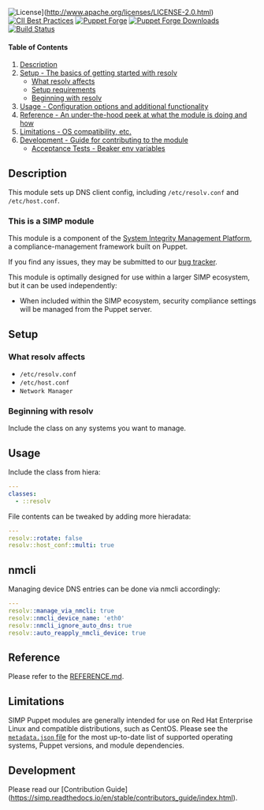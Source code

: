 ![License](https://img.shields.io/:license-apache-blue.svg)](http://www.apache.org/licenses/LICENSE-2.0.html)
[![CII Best Practices](https://bestpractices.coreinfrastructure.org/projects/73/badge)](https://bestpractices.coreinfrastructure.org/projects/73)
[![Puppet Forge](https://img.shields.io/puppetforge/v/simp/resolv.svg)](https://forge.puppetlabs.com/simp/resolv)
[![Puppet Forge Downloads](https://img.shields.io/puppetforge/dt/simp/resolv.svg)](https://forge.puppetlabs.com/simp/resolv)
[![Build Status](https://travis-ci.org/simp/pupmod-simp-resolv.svg)](https://travis-ci.org/simp/pupmod-simp-resolv)

#### Table of Contents

1. [Description](#description)
2. [Setup - The basics of getting started with resolv](#setup)
    * [What resolv affects](#what-resolv-affects)
    * [Setup requirements](#setup-requirements)
    * [Beginning with resolv](#beginning-with-resolv)
3. [Usage - Configuration options and additional functionality](#usage)
4. [Reference - An under-the-hood peek at what the module is doing and how](#reference)
5. [Limitations - OS compatibility, etc.](#limitations)
6. [Development - Guide for contributing to the module](#development)
    * [Acceptance Tests - Beaker env variables](#acceptance-tests)


## Description

This module sets up DNS client config, including `/etc/resolv.conf` and `/etc/host.conf`.


### This is a SIMP module

This module is a component of the [System Integrity Management Platform](https://simp-project.com),
a compliance-management framework built on Puppet.

If you find any issues, they may be submitted to our [bug tracker](https://simp-project.atlassian.net/).

This module is optimally designed for use within a larger SIMP ecosystem, but it can be used independently:

 * When included within the SIMP ecosystem, security compliance settings will be managed from the Puppet server.


## Setup


### What resolv affects

  * `/etc/resolv.conf`
  * `/etc/host.conf`
  * `Network Manager`


### Beginning with resolv

Include the class on any systems you want to manage.


## Usage

Include the class from hiera:

```yaml
---
classes:
  - ::resolv
```

File contents can be tweaked by adding more hieradata:

```yaml
---
resolv::rotate: false
resolv::host_conf::multi: true
```

## nmcli

Managing device DNS entries can be done via nmcli accordingly:

```yaml
---
resolv::manage_via_nmcli: true
resolv::nmcli_device_name: 'eth0'
resolv::nmcli_ignore_auto_dns: true
resolv::auto_reapply_nmcli_device: true
```

## Reference

Please refer to the [REFERENCE.md](./REFERENCE.md).

## Limitations

SIMP Puppet modules are generally intended for use on Red Hat Enterprise Linux and compatible distributions, such as CentOS. Please see the [`metadata.json` file](./metadata.json) for the most up-to-date list of supported operating systems, Puppet versions, and module dependencies.


## Development

Please read our [Contribution Guide] (https://simp.readthedocs.io/en/stable/contributors_guide/index.html).

